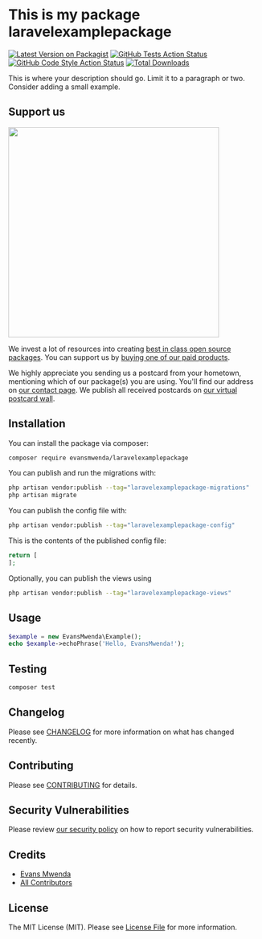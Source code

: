 # This is my package laravelexamplepackage

[![Latest Version on Packagist](https://img.shields.io/packagist/v/evansmwenda/laravelexamplepackage.svg?style=flat-square)](https://packagist.org/packages/evansmwenda/laravelexamplepackage)
[![GitHub Tests Action Status](https://img.shields.io/github/actions/workflow/status/evansmwenda/laravelexamplepackage/run-tests.yml?branch=main&label=tests&style=flat-square)](https://github.com/evansmwenda/laravelexamplepackage/actions?query=workflow%3Arun-tests+branch%3Amain)
[![GitHub Code Style Action Status](https://img.shields.io/github/actions/workflow/status/evansmwenda/laravelexamplepackage/fix-php-code-style-issues.yml?branch=main&label=code%20style&style=flat-square)](https://github.com/evansmwenda/laravelexamplepackage/actions?query=workflow%3A"Fix+PHP+code+style+issues"+branch%3Amain)
[![Total Downloads](https://img.shields.io/packagist/dt/evansmwenda/laravelexamplepackage.svg?style=flat-square)](https://packagist.org/packages/evansmwenda/laravelexamplepackage)

This is where your description should go. Limit it to a paragraph or two. Consider adding a small example.

## Support us

[<img src="https://github-ads.s3.eu-central-1.amazonaws.com/laravelexamplepackage.jpg?t=1" width="419px" />](https://spatie.be/github-ad-click/laravelexamplepackage)

We invest a lot of resources into creating [best in class open source packages](https://spatie.be/open-source). You can support us by [buying one of our paid products](https://spatie.be/open-source/support-us).

We highly appreciate you sending us a postcard from your hometown, mentioning which of our package(s) you are using. You'll find our address on [our contact page](https://spatie.be/about-us). We publish all received postcards on [our virtual postcard wall](https://spatie.be/open-source/postcards).

## Installation

You can install the package via composer:

```bash
composer require evansmwenda/laravelexamplepackage
```

You can publish and run the migrations with:

```bash
php artisan vendor:publish --tag="laravelexamplepackage-migrations"
php artisan migrate
```

You can publish the config file with:

```bash
php artisan vendor:publish --tag="laravelexamplepackage-config"
```

This is the contents of the published config file:

```php
return [
];
```

Optionally, you can publish the views using

```bash
php artisan vendor:publish --tag="laravelexamplepackage-views"
```

## Usage

```php
$example = new EvansMwenda\Example();
echo $example->echoPhrase('Hello, EvansMwenda!');
```

## Testing

```bash
composer test
```

## Changelog

Please see [CHANGELOG](CHANGELOG.md) for more information on what has changed recently.

## Contributing

Please see [CONTRIBUTING](CONTRIBUTING.md) for details.

## Security Vulnerabilities

Please review [our security policy](../../security/policy) on how to report security vulnerabilities.

## Credits

- [Evans Mwenda](https://github.com/evansmwenda)
- [All Contributors](../../contributors)

## License

The MIT License (MIT). Please see [License File](LICENSE.md) for more information.
